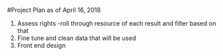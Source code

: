 #Project Plan as of April 16, 2018

1. Assess rights
	-roll through resource of each result and filter based on that
2. Fine tune and clean data that will be used
3. Front end design

